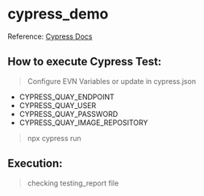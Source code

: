 # cypress_demo

Reference: [Cypress Docs](https://docs.cypress.io/guides/overview/why-cypress.html)

## How to execute Cypress Test:
> Configure EVN Variables or update in cypress.json
- CYPRESS_QUAY_ENDPOINT
- CYPRESS_QUAY_USER
- CYPRESS_QUAY_PASSWORD
- CYPRESS_QUAY_IMAGE_REPOSITORY

> npx cypress run

## Execution:
> checking testing_report file

